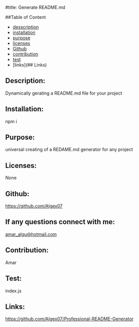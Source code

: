 
 

  #title:
  Generate README.md

  

  ##Table of Content
  * [desscription](##Description)
  * [installation](##Installation)
  * [purpose](##Purpose)
  * [licenses](##Licenses)
  * [Github](##Github)
  * [contribution](##Contribution)
  * [test](##Test)
  * [links](## Links)

  ## Description:
  Dynamically gerating a README.md file for your project
 
  ## Installation:
  npm i

  ## Purpose:
  universal creating of a REDAME.md generator for any project

  ## Licenses:
  None

  ## Github:
  https://github.com/Algex07

  ## If any questions connect with me:
  amar_algu@hotmail.com

  ## Contribution:
  Amar

  ## Test:
  index.js

  ## Links:
  https://github.com/Algex07/Professional-README-Generator
 

  


  

